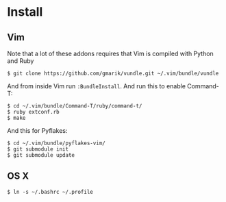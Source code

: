 # Install

## Vim

Note that a lot of these addons requires that Vim is compiled with
Python and Ruby

	$ git clone https://github.com/gmarik/vundle.git ~/.vim/bundle/vundle

And from inside Vim run `:BundleInstall`. And run this to enable
Command-T:

	$ cd ~/.vim/bundle/Command-T/ruby/command-t/
	$ ruby extconf.rb
	$ make

And this for Pyflakes:

	$ cd ~/.vim/bundle/pyflakes-vim/
	$ git submodule init
	$ git submodule update

## OS X

	$ ln -s ~/.bashrc ~/.profile
